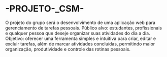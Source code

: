 # -PROJETO-_CSM-
O projeto do grupo será o desenvolvimento de uma aplicação web para gerenciamento de tarefas pessoais.
Público alvo: estudantes, profissionais e qualquer pessoa que deseje organizar suas atividades do dia a dia.
Objetivo: oferecer uma ferramenta simples e intuitiva para criar, editar e excluir tarefas, além de marcar atividades concluídas, permitindo maior organização, produtividade e controle das rotinas pessoais.
